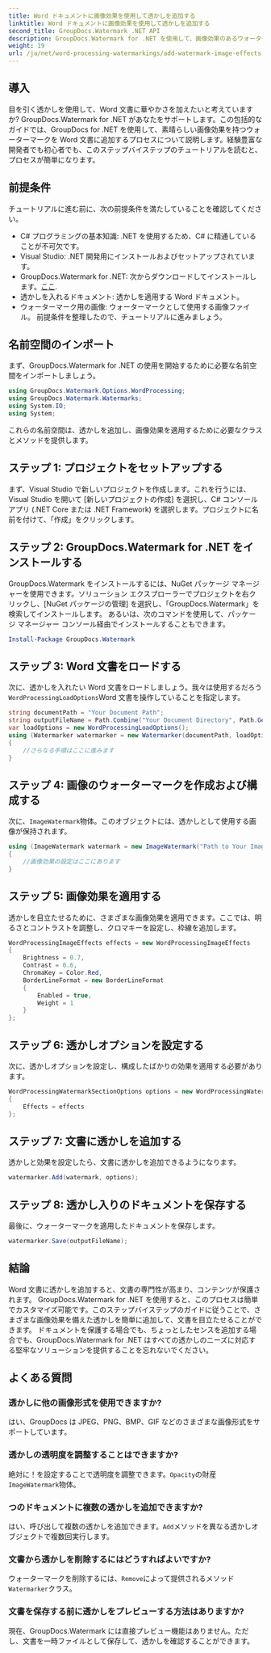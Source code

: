 ```yaml
---
title: Word ドキュメントに画像効果を使用して透かしを追加する
linktitle: Word ドキュメントに画像効果を使用して透かしを追加する
second_title: GroupDocs.Watermark .NET API
description: GroupDocs.Watermark for .NET を使用して、画像効果のあるウォーターマークを Word 文書に追加する方法を学びます。素晴らしい結果を得るには、ステップバイステップのガイドに従ってください。
weight: 19
url: /ja/net/word-processing-watermarkings/add-watermark-image-effects-word-docs/
---
```

## 導入
目を引く透かしを使用して、Word 文書に華やかさを加えたいと考えていますか? GroupDocs.Watermark for .NET があなたをサポートします。この包括的なガイドでは、GroupDocs for .NET を使用して、素晴らしい画像効果を持つウォーターマークを Word 文書に追加するプロセスについて説明します。経験豊富な開発者でも初心者でも、このステップバイステップのチュートリアルを読むと、プロセスが簡単になります。
## 前提条件
チュートリアルに進む前に、次の前提条件を満たしていることを確認してください。
- C# プログラミングの基本知識: .NET を使用するため、C# に精通していることが不可欠です。
- Visual Studio: .NET 開発用にインストールおよびセットアップされています。
-  GroupDocs.Watermark for .NET: 次からダウンロードしてインストールします。[ここ](https://releases.groupdocs.com/Watermark/net/).
- 透かしを入れるドキュメント: 透かしを適用する Word ドキュメント。
- ウォーターマーク用の画像: ウォーターマークとして使用する画像ファイル。
前提条件を整理したので、チュートリアルに進みましょう。
## 名前空間のインポート
まず、GroupDocs.Watermark for .NET の使用を開始するために必要な名前空間をインポートしましょう。
```csharp
using GroupDocs.Watermark.Options.WordProcessing;
using GroupDocs.Watermark.Watermarks;
using System.IO;
using System;
```
これらの名前空間は、透かしを追加し、画像効果を適用するために必要なクラスとメソッドを提供します。
## ステップ 1: プロジェクトをセットアップする
まず、Visual Studio で新しいプロジェクトを作成します。これを行うには、Visual Studio を開いて [新しいプロジェクトの作成] を選択し、C# コンソール アプリ (.NET Core または .NET Framework) を選択します。プロジェクトに名前を付けて、「作成」をクリックします。
## ステップ 2: GroupDocs.Watermark for .NET をインストールする
GroupDocs.Watermark をインストールするには、NuGet パッケージ マネージャーを使用できます。ソリューション エクスプローラーでプロジェクトを右クリックし、[NuGet パッケージの管理] を選択し、「GroupDocs.Watermark」を検索してインストールします。
あるいは、次のコマンドを使用して、パッケージ マネージャー コンソール経由でインストールすることもできます。
```powershell
Install-Package GroupDocs.Watermark
```
## ステップ 3: Word 文書をロードする
次に、透かしを入れたい Word 文書をロードしましょう。我々は使用するだろう`WordProcessingLoadOptions`Word 文書を操作していることを指定します。
```csharp
string documentPath = "Your Document Path";
string outputFileName = Path.Combine("Your Document Directory", Path.GetFileName(documentPath));
var loadOptions = new WordProcessingLoadOptions();
using (Watermarker watermarker = new Watermarker(documentPath, loadOptions))
{
    //さらなる手順はここに進みます
}
```
## ステップ 4: 画像のウォーターマークを作成および構成する
次に、`ImageWatermark`物体。このオブジェクトには、透かしとして使用する画像が保持されます。
```csharp
using (ImageWatermark watermark = new ImageWatermark("Path to Your Image"))
{
    //画像効果の設定はここにあります
}
```
## ステップ 5: 画像効果を適用する
透かしを目立たせるために、さまざまな画像効果を適用できます。ここでは、明るさとコントラストを調整し、クロマキーを設定し、枠線を追加します。
```csharp
WordProcessingImageEffects effects = new WordProcessingImageEffects
{
    Brightness = 0.7,
    Contrast = 0.6,
    ChromaKey = Color.Red,
    BorderLineFormat = new BorderLineFormat
    {
        Enabled = true,
        Weight = 1
    }
};
```
## ステップ 6: 透かしオプションを設定する
次に、透かしオプションを設定し、構成したばかりの効果を適用する必要があります。
```csharp
WordProcessingWatermarkSectionOptions options = new WordProcessingWatermarkSectionOptions
{
    Effects = effects
};
```
## ステップ 7: 文書に透かしを追加する
透かしと効果を設定したら、文書に透かしを追加できるようになります。
```csharp
watermarker.Add(watermark, options);
```
## ステップ 8: 透かし入りのドキュメントを保存する
最後に、ウォーターマークを適用したドキュメントを保存します。 
```csharp
watermarker.Save(outputFileName);
```
## 結論
Word 文書に透かしを追加すると、文書の専門性が高まり、コンテンツが保護されます。 GroupDocs.Watermark for .NET を使用すると、このプロセスは簡単でカスタマイズ可能です。このステップバイステップのガイドに従うことで、さまざまな画像効果を備えた透かしを簡単に追加して、文書を目立たせることができます。 
ドキュメントを保護する場合でも、ちょっとしたセンスを追加する場合でも、GroupDocs.Watermark for .NET はすべての透かしのニーズに対応する堅牢なソリューションを提供することを忘れないでください。 
## よくある質問
### 透かしに他の画像形式を使用できますか?
はい、GroupDocs は JPEG、PNG、BMP、GIF などのさまざまな画像形式をサポートしています。
### 透かしの透明度を調整することはできますか?
絶対に！を設定することで透明度を調整できます。`Opacity`の財産`ImageWatermark`物体。
### つのドキュメントに複数の透かしを追加できますか?
はい、呼び出して複数の透かしを追加できます。`Add`メソッドを異なる透かしオブジェクトで複数回実行します。
### 文書から透かしを削除するにはどうすればよいですか?
ウォーターマークを削除するには、`Remove`によって提供されるメソッド`Watermarker`クラス。
### 文書を保存する前に透かしをプレビューする方法はありますか?
現在、GroupDocs.Watermark には直接プレビュー機能はありません。ただし、文書を一時ファイルとして保存して、透かしを確認することができます。